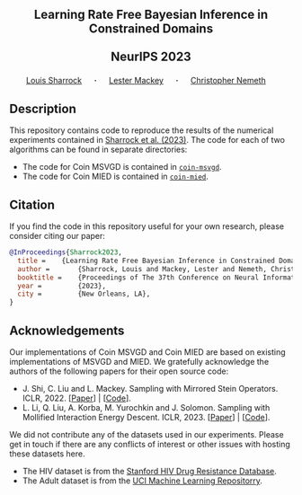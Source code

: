 ## <p align="center">Learning Rate Free Bayesian Inference in Constrained Domains<br><br>NeurIPS 2023<br></p>

<div align="center">
  <a href="https://louissharrock.github.io/" target="_blank">Louis&nbsp;Sharrock</a> &emsp; <b>&middot;</b> &emsp;
<a href="https://web.stanford.edu/~lmackey/" target="_blank">Lester Mackey</a> &emsp; <b>&middot;</b> &emsp;
  <a href="https://chris-nemeth.github.io/" target="_blank">Christopher&nbsp;Nemeth</a> &emsp; </b>
</div>

## Description

This repository contains code to reproduce the results of the numerical experiments contained in [Sharrock et al. (2023)](https://arxiv.org/abs/2305.14943). The code for each of two algorithms can be found in separate directories: 
* The code for Coin MSVGD is contained in [``coin-msvgd``](https://github.com/louissharrock/constrained-coin-sampling/tree/main/coin-msvgd).
* The code for Coin MIED is contained in [``coin-mied``](https://github.com/louissharrock/constrained-coin-sampling/tree/main/coin-mied).

## Citation

If you find the code in this repository useful for your own research, 
please consider citing our paper:

```bib
@InProceedings{Sharrock2023,
  title = 	 {Learning Rate Free Bayesian Inference in Constrained Domains},
  author =       {Sharrock, Louis and Mackey, Lester and Nemeth, Christopher},
  booktitle = 	 {Proceedings of The 37th Conference on Neural Information Processing Systems},
  year =         {2023},
  city =         {New Orleans, LA},
}
```

## Acknowledgements

Our implementations of Coin MSVGD and Coin MIED are based on existing 
implementations of MSVGD and MIED. We gratefully acknowledge the authors
of the following papers for their open source code:
* J. Shi, C. Liu and L. Mackey. Sampling with Mirrored Stein Operators. ICLR, 2022. [[Paper](https://arxiv.org/abs/2106.12506)] | [[Code](https://github.com/thjashin/mirror-stein-samplers)].
* L. Li, Q. Liu, A. Korba, M. Yurochkin and J. Solomon. Sampling with Mollified Interaction Energy Descent. ICLR, 2023. [[Paper](https://arxiv.org/abs/2210.13400)] | [[Code](https://github.com/lingxiaoli94/MIED)].


We did not contribute any of the datasets used in our experiments. Please get in touch if 
there are any conflicts of interest or other issues with hosting these datasets here.
* The HIV dataset is from the [Stanford HIV Drug Resistance Database](http://hivdb.stanford.edu/pages/published_analysis/genophenoPNAS2006/DATA/NRTI_DATA.txt).
* The Adult dataset is from the [UCI Machine Learning Repositorry](https://archive.ics.uci.edu/dataset/2/adult). 